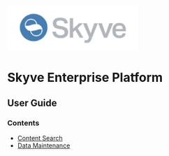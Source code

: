 <img src="docs/media/skyve-logo.png" width="300" style="margin: 0 auto; text-align: center" alt="Skyve logo" />

# Skyve Enterprise Platform
## User Guide

### Contents

* [Content Search](docs/_docs/content-search.md)
* [Data Maintenance](docs/_docs/data-maintenance.md)